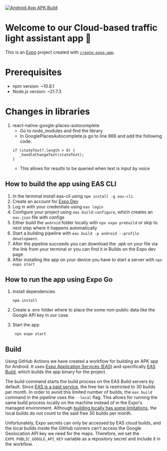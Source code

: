 [![Android App APK Build](https://github.com/Smoothex/cloud-based-traffic-light-assistant/actions/workflows/eas-android-apk-build.yaml/badge.svg?branch=master)](https://github.com/Smoothex/cloud-based-traffic-light-assistant/actions/workflows/eas-android-apk-build.yaml)

# Welcome to our Cloud-based traffic light assistant app 👋

This is an [Expo](https://expo.dev) project created with [`create-expo-app`](https://www.npmjs.com/package/create-expo-app).

# Prerequisites
- npm version: ~10.8.1
- Node.js version: ~21.7.3

# Changes in libraries
1. react-native-google-places-autocomplete
   - Go to node_modules and find the library
   - In GooglePlacesAutocomplete.js go to line 866 and add the following code:
   ```
   if (stateText?.length > 0) {
      _handleChangeText(stateText);
   }
   ```
   - This allows for results to be queried when text is input by voice

## How to build the app using EAS CLI

1. In the terminal install eas-cli using `npm install -g eas-cli`
2. Create an account for [Expo Dev](expo.dev)
3. Log in with your credentials using `eas login`
4. Configure your project using `eas build:configure`, which creates an 
`eas.json` file with configs
5. Either build the `android` folder locally with  `npx expo prebuild` or skip to 
next step where it happens automatically
6. Start a building pipeline with `eas build -p android --profile development`.
7. After the pipeline succeeds you can download the <em>.apk</em> on your file 
via the link from your terminal or you can find it in Builds on the Expo dev page
8. After installing the app on your device you have to start a server 
with `npx expo start`

## How to run the app using Expo Go

1. Install dependencies
   ```
   npm install
   ```

2. Create a .env folder where to place the some non-public data like the Google API key in our case.

3. Start the app
   ```
    npx expo start
   ```

## Build
Using GitHub Actions we have created a workflow for building an APK app for Android. It uses [Expo Application Services (EAS)](https://expo.dev/eas) and specifically [EAS Build](https://docs.expo.dev/build/introduction/), which builds the app binary for the project.

The build command starts the build process on the EAS Build servers by default. Since [EAS is a paid service](https://expo.dev/pricing#pay-as-you-grow), the free tier is restricted to 30 builds per month. In order to avoid this limited number of builds, the `eas build` command in the pipeline uses the `--local` flag. This allows for running the same build process locally on the machine instead of in the Expo's managed environment. Although [building locally has some limitations](https://docs.expo.dev/build-reference/local-builds/#limitations), the local builds do not count to the said free 30 builds per month.

Unfortunately, Expo secrets can only be accessed by EAS cloud builds, and the local builds inside the GitHub runners can't access the Google Geolocation API key we need for the maps. Therefore, we set the `EXPO_PUBLIC_GOOGLE_API_KEY` variable as a repository secret and include it in the workflow.
